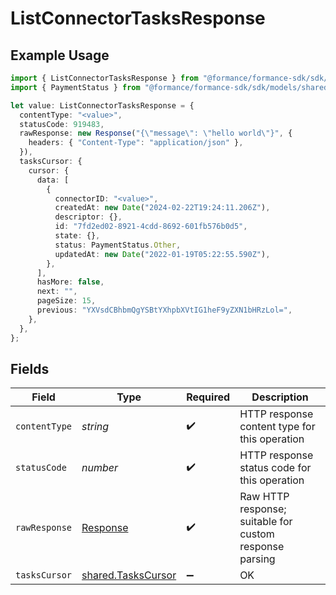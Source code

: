 # ListConnectorTasksResponse

## Example Usage

```typescript
import { ListConnectorTasksResponse } from "@formance/formance-sdk/sdk/models/operations";
import { PaymentStatus } from "@formance/formance-sdk/sdk/models/shared";

let value: ListConnectorTasksResponse = {
  contentType: "<value>",
  statusCode: 919483,
  rawResponse: new Response("{\"message\": \"hello world\"}", {
    headers: { "Content-Type": "application/json" },
  }),
  tasksCursor: {
    cursor: {
      data: [
        {
          connectorID: "<value>",
          createdAt: new Date("2024-02-22T19:24:11.206Z"),
          descriptor: {},
          id: "7fd2ed02-8921-4cdd-8692-601fb576b0d5",
          state: {},
          status: PaymentStatus.Other,
          updatedAt: new Date("2022-01-19T05:22:55.590Z"),
        },
      ],
      hasMore: false,
      next: "",
      pageSize: 15,
      previous: "YXVsdCBhbmQgYSBtYXhpbXVtIG1heF9yZXN1bHRzLol=",
    },
  },
};
```

## Fields

| Field                                                                 | Type                                                                  | Required                                                              | Description                                                           |
| --------------------------------------------------------------------- | --------------------------------------------------------------------- | --------------------------------------------------------------------- | --------------------------------------------------------------------- |
| `contentType`                                                         | *string*                                                              | :heavy_check_mark:                                                    | HTTP response content type for this operation                         |
| `statusCode`                                                          | *number*                                                              | :heavy_check_mark:                                                    | HTTP response status code for this operation                          |
| `rawResponse`                                                         | [Response](https://developer.mozilla.org/en-US/docs/Web/API/Response) | :heavy_check_mark:                                                    | Raw HTTP response; suitable for custom response parsing               |
| `tasksCursor`                                                         | [shared.TasksCursor](../../../sdk/models/shared/taskscursor.md)       | :heavy_minus_sign:                                                    | OK                                                                    |